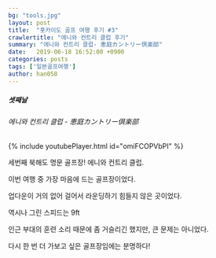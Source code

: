 ```yaml
---
bg: "tools.jpg"
layout: post
title:  "홋카이도 골프 여행 후기 #3"
crawlertitle: "에니와 컨트리 클럽 후기"
summary: "에니와 컨트리 클럽- 恵庭カントリー倶楽部"
date:   2019-06-18 16:52:00 +0900
categories: posts
tags: ['일본골프여행']
author: han058
---
```

##### 셋째날
###### 에니와 컨트리 클럽 - 恵庭カントリー倶楽部
{% include youtubePlayer.html id="omiFCOPVbPI" %}

세번째 북해도 명문 골프장! 에니와 컨트리 클럽.

이번 여행 중 가장 마음에 드는 골프장이었다.

업다운이 거의 없어 걸어서 라운딩하기 힘들지 않은 곳이었다.

역시나 그린 스피드는 9ft

인근 부대의 훈련 소리 때문에 좀 거슬리긴 했지만, 큰 문제는 아니었다.

다시 한 번 더 가보고 싶은 골프장임에는 분명하다!

